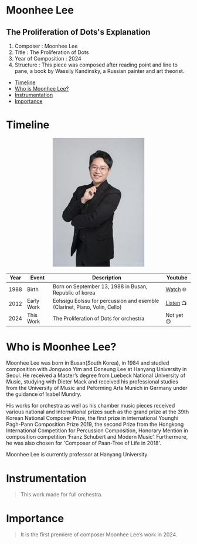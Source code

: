 # Moonhee Lee
## The Proliferation of Dots's Explanation

1. Composer : Moonhee Lee
2. Title : The Proliferation of Dots
3. Year of Composition : 2024
4. Structure : This piece was composed after reading point and line to pane, a book by Wassily Kandinsky, a Russian painter and art theorist.

- [Timeline](#timeline)
- [Who is Moonhee Lee?](#who-is-moonhee-lee)
- [Instrumentation](#instrumentation)
- [Importance](#importance)
  
# Timeline
<div align="center">
<img src="moonhee-lee.jpg" width="250px">
</div>

| Year | Event      | Description                                                                | Youtube                                                  |
| ---- | ---------- | -------------------------------------------------------------------------- | ---------------------------------------------------------|
| 1988 | Birth      | Born on September 13, 1988 in Busan, Republic of korea                     | [Watch](http://moonheelee.com/) 🌐                       |      
| 2012 | Early Work | Eolssigu Eolssu for percussion and esemble (Clarinet, Piano, Volin, Cello) | [Listen](https://www.youtube.com/watch?v=cSqhM9DPHr4) 📺 |
| 2024 | This Work  | The Proliferation of Dots for orchestra                                    | Not yet 😢                                               |

# Who is Moonhee Lee?

Moonhee Lee was born in Busan(South Korea), in 1984 and studied composition with Jongwoo Yim and Doneung Lee at Hanyang University in Seoul. He received a Master’s degree from Luebeck National University of Music, studying with Dieter Mack and received his professional studies from the University of Music and Peforming Arts Munich in Germany under the guidance of Isabel Mundry.

His works for orchestra as well as his chamber music pieces received various national and international prizes such as the grand prize at the 39th Korean National Composer Prize, the first prize in international Younghi Pagh-Pann Composition Prize 2019, the second Prize from the Hongkong International Competition for Percussion Composition, Honorary Mention in composition competition ‘Franz Schubert and Modern Music’. Furthermore, he was also chosen for 'Composer of Paan-Tree of Life in 2018'.

Moonhee Lee is currently professor at Hanyang University

# Instrumentation
> This work made for full orchestra.

# Importance
> It is the first premiere of composer Moonhee Lee’s work in 2024.



